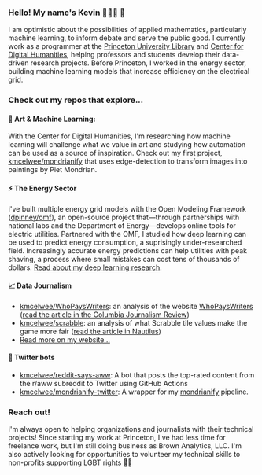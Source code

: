 ### Hello! My name's Kevin 👨🏻‍💻 🐢

I am optimistic about the possibilities of applied mathematics, particularly machine learning, to inform debate and serve the public good. I currently work as a programmer at the [Princeton University Library](https://github.com/pulibrary/) and [Center for Digital Humanities](https://github.com/CDH-Princeton/), helping professors and students develop their data-driven research projects. Before Princeton, I worked in the energy sector, building machine learning models that increase efficiency on the electrical grid.

### Check out my repos that explore...

#### 🎨 Art & Machine Learning:

With the Center for Digital Humanities, I'm researching how machine learning will challenge what we value in art and studying how automation can be used as a source of inspiration. Check out my first project, [kmcelwee/mondrianify](https://github.com/kmcelwee/mondrianify) that uses edge-detection to transform images into paintings by Piet Mondrian.

#### ⚡ The Energy Sector

I've built multiple energy grid models with the Open Modeling Framework ([dpinney/omf](https://github.com/dpinney/omf)), an open-source project that—through partnerships with national labs and the Department of Energy—develops online tools for electric utilities. Partnered with the OMF, I studied how deep learning can be used to predict energy consumption, a suprisingly under-researched field. Increasingly accurate energy predictions can help utilities with peak shaving, a process where small mistakes can cost tens of thousands of dollars. [Read about my deep learning research](https://brownanalytics.com/energy_forecasting/).


#### 📈 Data Journalism
- [kmcelwee/WhoPaysWriters](https://github.com/kmcelwee/WhoPaysWriters): an analysis of the website [WhoPaysWriters](http://whopayswriters.com/#/results) ([read the article in the Columbia Journalism Review](https://www.cjr.org/business_of_news/where-to-pitch-data-who-pays-writers.php))
- [kmcelwee/scrabble](https://github.com/kmcelwee/scrabble): an analysis of what Scrabble tile values make the game more fair ([read the article in Nautilus](http://nautil.us/issue/67/reboot/does-scrabble-need-to-be-fixed))
- [Read more on my website...](https://www.brownanalytics.com/)

#### 🤖 Twitter bots
- [kmcelwee/reddit-says-aww](https://github.com/kmcelwee/reddit-says-aww): A bot that posts the top-rated content from the r/aww subreddit to Twitter using GitHub Actions
- [kmcelwee/mondrianify-twitter](https://github.com/kmcelwee/mondrianify-twitter): A wrapper for my [mondrianify](https://github.com/kmcelwee/mondrianify) pipeline.

### Reach out!
I'm always open to helping organizations and journalists with their technical projects! Since starting my work at Princeton, I've had less time for freelance work, but I'm still doing business as Brown Analytics, LLC. I'm also actively looking for opportunities to volunteer my technical skills to non-profits supporting LGBT rights 🏳️‍🌈 
